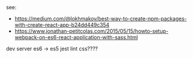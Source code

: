 see:
- https://medium.com/@lokhmakov/best-way-to-create-npm-packages-with-create-react-app-b24dd449c354
- https://www.jonathan-petitcolas.com/2015/05/15/howto-setup-webpack-on-es6-react-application-with-sass.html

dev server
es6 -> es5
jest
lint
css????
